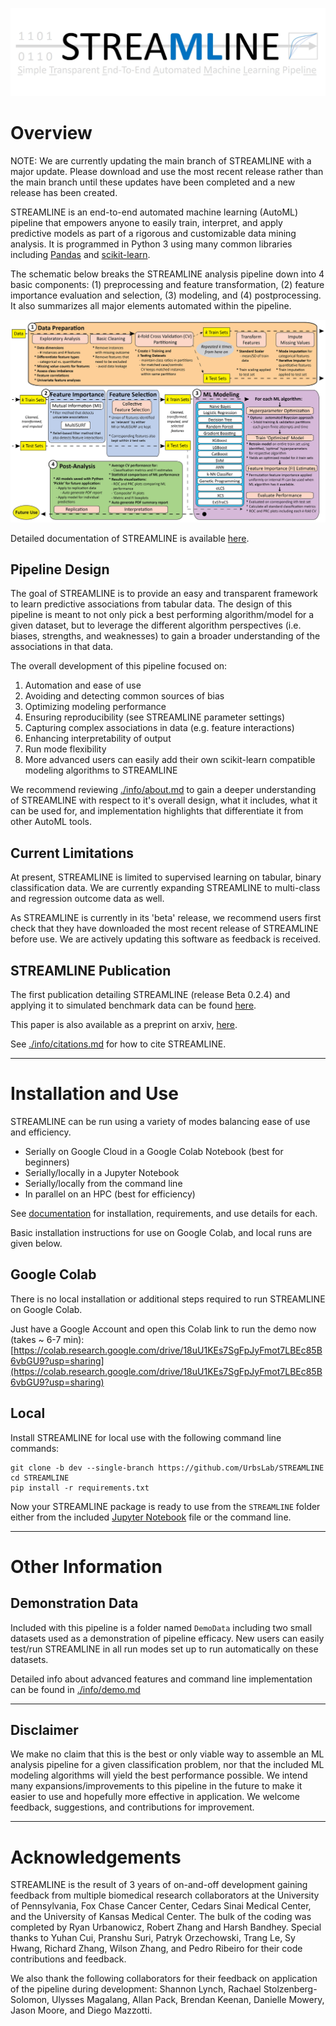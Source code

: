 ![alttext](https://github.com/UrbsLab/STREAMLINE/blob/main/Pictures/STREAMLINE_LOGO.jpg?raw=true)
# Overview

NOTE: We are currently updating the main branch of STREAMLINE with a major update. Please download and use the most recent release rather than the main branch until these updates have been completed and a new release has been created.


STREAMLINE is an end-to-end automated machine learning (AutoML) pipeline
that empowers anyone to easily train, interpret, and apply predictive models as
part of a rigorous and customizable data mining analysis. It is programmed in
Python 3 using many common libraries including [Pandas](https://pandas.pydata.org/)
and [scikit-learn](https://scikit-learn.org/stable/).

The schematic below breaks the STREAMLINE analysis pipeline down into 4 basic components:
(1) preprocessing and feature transformation, (2) feature importance evaluation
and selection, (3) modeling, and (4) postprocessing. It also summarizes all major
elements automated within the pipeline.

![alttext](https://github.com/UrbsLab/STREAMLINE/blob/main/Pictures/ML_pipe_schematic.png?raw=true)

Detailed documentation of STREAMLINE is available [here](https://urbslab.github.io/STREAMLINE/index.html).

## Pipeline Design
The goal of STREAMLINE is to provide an easy and transparent framework
to learn predictive associations from tabular data. The design of this pipeline
is meant to not only pick a best performing algorithm/model for a given dataset,
but to leverage the different algorithm perspectives (i.e. biases, strengths,
and weaknesses) to gain a broader understanding of the associations in that data.

The overall development of this pipeline focused on:
   1. Automation and ease of use
   2. Avoiding and detecting common sources of bias
   3. Optimizing modeling performance
   4. Ensuring reproducibility (see STREAMLINE parameter settings)
   5. Capturing complex associations in data (e.g. feature interactions)
   6. Enhancing interpretability of output
   7. Run mode flexibility
   8. More advanced users can easily add their own scikit-learn compatible modeling algorithms to STREAMLINE

We recommend reviewing [./info/about.md](info/about.md) to gain a deeper understanding
of STREAMLINE with respect to it's overall design, what it includes, what it
can be used for, and implementation highlights that differentiate it from other
AutoML tools.

## Current Limitations
At present, STREAMLINE is limited to supervised learning on tabular,
binary classification data. We are currently expanding STREAMLINE to multi-class
and regression outcome data as well.

As STREAMLINE is currently in its 'beta' release, we recommend users first check that they have downloaded the
most recent release of STREAMLINE before use. We are actively updating this software as feedback is received.

## STREAMLINE Publication
The first publication detailing STREAMLINE (release Beta 0.2.4) and applying it to
simulated benchmark data can be found [here](https://link.springer.com/chapter/10.1007/978-981-19-8460-0_9).

This paper is also available as a preprint on arxiv, [here](https://arxiv.org/abs/2206.12002?fbclid=IwAR1toW5AtDJQcna0_9Sj73T9kJvuB-x-swnQETBGQ8lSwBB0z2N1TByEwlw).

See [./info/citations.md](info/citations.md) for how to cite STREAMLINE.

***
# Installation and Use
STREAMLINE can be run using a variety of modes balancing ease of use and efficiency.
* Serially on Google Cloud in a Google Colab Notebook (best for beginners)
* Serially/locally in a Jupyter Notebook
* Serially/locally from the command line
* In parallel on an HPC (best for efficiency)

See [documentation](https://urbslab.github.io/STREAMLINE/index.html) for installation, requirements, and use details for each.

Basic installation instructions for use on Google Colab, and local runs are given below.

## Google Colab
There is no local installation or additional steps required to run
STREAMLINE on Google Colab.

Just have a Google Account and open this Colab link to run the demo now (takes ~ 6-7 min):
[https://colab.research.google.com/drive/18uU1KEs7SgFpJyFmot7LBEc85B6vbGU9?usp=sharing](https://colab.research.google.com/drive/18uU1KEs7SgFpJyFmot7LBEc85B6vbGU9?usp=sharing)


## Local
Install STREAMLINE for local use with the following command line commands:

```
git clone -b dev --single-branch https://github.com/UrbsLab/STREAMLINE
cd STREAMLINE
pip install -r requirements.txt
```

Now your STREAMLINE package is ready to use from the `STREAMLINE` folder either
from the included [Jupyter Notebook](https://github.com/UrbsLab/STREAMLINE/blob/dev/STREAMLINE-Notebook.ipynb) file or the command line.

***
# Other Information
## Demonstration Data
Included with this pipeline is a folder named `DemoData` including two small datasets used as a demonstration of
pipeline efficacy. New users can easily test/run STREAMLINE in all run modes set up to run automatically on these datasets.

Detailed info about advanced features and command line implementation can be found in  [./info/demo.md](info/demo.md)

***
## Disclaimer
We make no claim that this is the best or only viable way to assemble an ML analysis pipeline for a given
classification problem, nor that the included ML modeling algorithms will yield the best performance possible.
We intend many expansions/improvements to this pipeline in the future to make it easier to use and hopefully more effective in application.  We welcome feedback, suggestions, and contributions for improvement.

***
# Acknowledgements
STREAMLINE is the result of 3 years of on-and-off development gaining feedback from multiple biomedical research collaborators at the University of Pennsylvania, Fox Chase Cancer Center, Cedars Sinai Medical Center, and the University of Kansas Medical Center.
The bulk of the coding was completed by Ryan Urbanowicz, Robert Zhang and Harsh Bandhey. Special thanks to
Yuhan Cui, Pranshu Suri, Patryk Orzechowski, Trang Le, Sy Hwang, Richard Zhang, Wilson Zhang,
and Pedro Ribeiro for their code contributions and feedback.  

We also thank the following collaborators for their feedback on application
of the pipeline during development: Shannon Lynch, Rachael Stolzenberg-Solomon,
Ulysses Magalang, Allan Pack, Brendan Keenan, Danielle Mowery, Jason Moore, and Diego Mazzotti.
